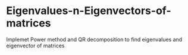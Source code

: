 # Eigenvalues-n-Eigenvectors-of-matrices
Implemet Power method  and  QR decomposition to find eigenvalues and eigenvector of matrices
